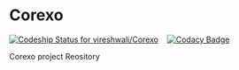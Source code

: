 # Corexo

[![Codeship Status for vireshwali/Corexo](https://app.codeship.com/projects/f46053c0-ed05-0134-0305-1619a7e9cea3/status?branch=master)](https://app.codeship.com/projects/208479) &nbsp;&nbsp; [![Codacy Badge](https://api.codacy.com/project/badge/Grade/6730eaa3008f49248387e542e880b4e0)](https://www.codacy.com/app/vireshwali/Corexo?utm_source=github.com&amp;utm_medium=referral&amp;utm_content=vireshwali/Corexo&amp;utm_campaign=Badge_Grade)

Corexo project Reository

